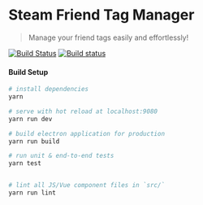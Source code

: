 # Steam Friend Tag Manager

> Manage your friend tags easily and effortlessly!

[![Build Status](https://travis-ci.org/RumbleFrog/Steam-Friend-Tag-Manager.svg?branch=master)](https://travis-ci.org/RumbleFrog/Steam-Friend-Tag-Manager)
[![Build status](https://ci.appveyor.com/api/projects/status/qmhqox4l5njseagw?svg=true)](https://ci.appveyor.com/project/RumbleFrog/steam-friend-tag-manager)

#### Build Setup

``` bash
# install dependencies
yarn

# serve with hot reload at localhost:9080
yarn run dev

# build electron application for production
yarn run build

# run unit & end-to-end tests
yarn test


# lint all JS/Vue component files in `src/`
yarn run lint

```

